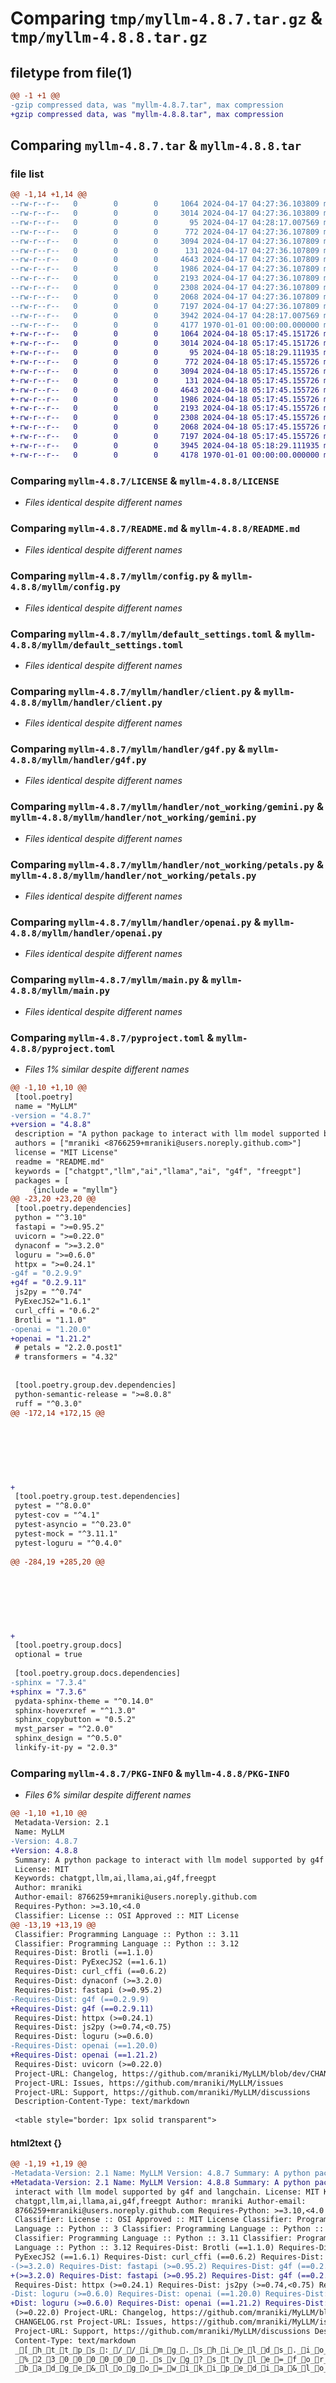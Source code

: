# Comparing `tmp/myllm-4.8.7.tar.gz` & `tmp/myllm-4.8.8.tar.gz`

## filetype from file(1)

```diff
@@ -1 +1 @@
-gzip compressed data, was "myllm-4.8.7.tar", max compression
+gzip compressed data, was "myllm-4.8.8.tar", max compression
```

## Comparing `myllm-4.8.7.tar` & `myllm-4.8.8.tar`

### file list

```diff
@@ -1,14 +1,14 @@
--rw-r--r--   0        0        0     1064 2024-04-17 04:27:36.103809 myllm-4.8.7/LICENSE
--rw-r--r--   0        0        0     3014 2024-04-17 04:27:36.103809 myllm-4.8.7/README.md
--rw-r--r--   0        0        0       95 2024-04-17 04:28:17.007569 myllm-4.8.7/myllm/__init__.py
--rw-r--r--   0        0        0      772 2024-04-17 04:27:36.107809 myllm-4.8.7/myllm/config.py
--rw-r--r--   0        0        0     3094 2024-04-17 04:27:36.107809 myllm-4.8.7/myllm/default_settings.toml
--rw-r--r--   0        0        0      131 2024-04-17 04:27:36.107809 myllm-4.8.7/myllm/handler/__init__.py
--rw-r--r--   0        0        0     4643 2024-04-17 04:27:36.107809 myllm-4.8.7/myllm/handler/client.py
--rw-r--r--   0        0        0     1986 2024-04-17 04:27:36.107809 myllm-4.8.7/myllm/handler/g4f.py
--rw-r--r--   0        0        0     2193 2024-04-17 04:27:36.107809 myllm-4.8.7/myllm/handler/not_working/gemini.py
--rw-r--r--   0        0        0     2308 2024-04-17 04:27:36.107809 myllm-4.8.7/myllm/handler/not_working/petals.py
--rw-r--r--   0        0        0     2068 2024-04-17 04:27:36.107809 myllm-4.8.7/myllm/handler/openai.py
--rw-r--r--   0        0        0     7197 2024-04-17 04:27:36.107809 myllm-4.8.7/myllm/main.py
--rw-r--r--   0        0        0     3942 2024-04-17 04:28:17.007569 myllm-4.8.7/pyproject.toml
--rw-r--r--   0        0        0     4177 1970-01-01 00:00:00.000000 myllm-4.8.7/PKG-INFO
+-rw-r--r--   0        0        0     1064 2024-04-18 05:17:45.151726 myllm-4.8.8/LICENSE
+-rw-r--r--   0        0        0     3014 2024-04-18 05:17:45.151726 myllm-4.8.8/README.md
+-rw-r--r--   0        0        0       95 2024-04-18 05:18:29.111935 myllm-4.8.8/myllm/__init__.py
+-rw-r--r--   0        0        0      772 2024-04-18 05:17:45.155726 myllm-4.8.8/myllm/config.py
+-rw-r--r--   0        0        0     3094 2024-04-18 05:17:45.155726 myllm-4.8.8/myllm/default_settings.toml
+-rw-r--r--   0        0        0      131 2024-04-18 05:17:45.155726 myllm-4.8.8/myllm/handler/__init__.py
+-rw-r--r--   0        0        0     4643 2024-04-18 05:17:45.155726 myllm-4.8.8/myllm/handler/client.py
+-rw-r--r--   0        0        0     1986 2024-04-18 05:17:45.155726 myllm-4.8.8/myllm/handler/g4f.py
+-rw-r--r--   0        0        0     2193 2024-04-18 05:17:45.155726 myllm-4.8.8/myllm/handler/not_working/gemini.py
+-rw-r--r--   0        0        0     2308 2024-04-18 05:17:45.155726 myllm-4.8.8/myllm/handler/not_working/petals.py
+-rw-r--r--   0        0        0     2068 2024-04-18 05:17:45.155726 myllm-4.8.8/myllm/handler/openai.py
+-rw-r--r--   0        0        0     7197 2024-04-18 05:17:45.155726 myllm-4.8.8/myllm/main.py
+-rw-r--r--   0        0        0     3945 2024-04-18 05:18:29.111935 myllm-4.8.8/pyproject.toml
+-rw-r--r--   0        0        0     4178 1970-01-01 00:00:00.000000 myllm-4.8.8/PKG-INFO
```

### Comparing `myllm-4.8.7/LICENSE` & `myllm-4.8.8/LICENSE`

 * *Files identical despite different names*

### Comparing `myllm-4.8.7/README.md` & `myllm-4.8.8/README.md`

 * *Files identical despite different names*

### Comparing `myllm-4.8.7/myllm/config.py` & `myllm-4.8.8/myllm/config.py`

 * *Files identical despite different names*

### Comparing `myllm-4.8.7/myllm/default_settings.toml` & `myllm-4.8.8/myllm/default_settings.toml`

 * *Files identical despite different names*

### Comparing `myllm-4.8.7/myllm/handler/client.py` & `myllm-4.8.8/myllm/handler/client.py`

 * *Files identical despite different names*

### Comparing `myllm-4.8.7/myllm/handler/g4f.py` & `myllm-4.8.8/myllm/handler/g4f.py`

 * *Files identical despite different names*

### Comparing `myllm-4.8.7/myllm/handler/not_working/gemini.py` & `myllm-4.8.8/myllm/handler/not_working/gemini.py`

 * *Files identical despite different names*

### Comparing `myllm-4.8.7/myllm/handler/not_working/petals.py` & `myllm-4.8.8/myllm/handler/not_working/petals.py`

 * *Files identical despite different names*

### Comparing `myllm-4.8.7/myllm/handler/openai.py` & `myllm-4.8.8/myllm/handler/openai.py`

 * *Files identical despite different names*

### Comparing `myllm-4.8.7/myllm/main.py` & `myllm-4.8.8/myllm/main.py`

 * *Files identical despite different names*

### Comparing `myllm-4.8.7/pyproject.toml` & `myllm-4.8.8/pyproject.toml`

 * *Files 1% similar despite different names*

```diff
@@ -1,10 +1,10 @@
 [tool.poetry]
 name = "MyLLM"
-version = "4.8.7"
+version = "4.8.8"
 description = "A python package to interact with llm model supported by g4f and langchain."
 authors = ["mraniki <8766259+mraniki@users.noreply.github.com>"]
 license = "MIT License"
 readme = "README.md"
 keywords = ["chatgpt","llm","ai","llama","ai", "g4f", "freegpt"]
 packages = [
     {include = "myllm"}
@@ -23,20 +23,20 @@
 [tool.poetry.dependencies]
 python = "^3.10"
 fastapi = ">=0.95.2"
 uvicorn = ">=0.22.0"
 dynaconf = ">=3.2.0"
 loguru = ">=0.6.0"
 httpx = ">=0.24.1"
-g4f = "0.2.9.9"
+g4f = "0.2.9.11"
 js2py = "^0.74"
 PyExecJS2="1.6.1"
 curl_cffi = "0.6.2"
 Brotli = "1.1.0"
-openai = "1.20.0"
+openai = "1.21.2"
 # petals = "2.2.0.post1"
 # transformers = "4.32"
 
 
 [tool.poetry.group.dev.dependencies]
 python-semantic-release = ">=8.0.8"
 ruff = "^0.3.0"
@@ -172,14 +172,15 @@
 
 
 
 
 
 
 
+
 [tool.poetry.group.test.dependencies]
 pytest = "^8.0.0"
 pytest-cov = "^4.1"
 pytest-asyncio = "^0.23.0"
 pytest-mock = "^3.11.1"
 pytest-loguru = "^0.4.0"
 
@@ -284,19 +285,20 @@
 
 
 
 
 
 
 
+
 [tool.poetry.group.docs]
 optional = true
 
 [tool.poetry.group.docs.dependencies]
-sphinx = "7.3.4"
+sphinx = "7.3.6"
 pydata-sphinx-theme = "^0.14.0"
 sphinx-hoverxref = "^1.3.0"
 sphinx_copybutton = "0.5.2"
 myst_parser = "^2.0.0"
 sphinx_design = "^0.5.0"
 linkify-it-py = "2.0.3"
```

### Comparing `myllm-4.8.7/PKG-INFO` & `myllm-4.8.8/PKG-INFO`

 * *Files 6% similar despite different names*

```diff
@@ -1,10 +1,10 @@
 Metadata-Version: 2.1
 Name: MyLLM
-Version: 4.8.7
+Version: 4.8.8
 Summary: A python package to interact with llm model supported by g4f and langchain.
 License: MIT
 Keywords: chatgpt,llm,ai,llama,ai,g4f,freegpt
 Author: mraniki
 Author-email: 8766259+mraniki@users.noreply.github.com
 Requires-Python: >=3.10,<4.0
 Classifier: License :: OSI Approved :: MIT License
@@ -13,19 +13,19 @@
 Classifier: Programming Language :: Python :: 3.11
 Classifier: Programming Language :: Python :: 3.12
 Requires-Dist: Brotli (==1.1.0)
 Requires-Dist: PyExecJS2 (==1.6.1)
 Requires-Dist: curl_cffi (==0.6.2)
 Requires-Dist: dynaconf (>=3.2.0)
 Requires-Dist: fastapi (>=0.95.2)
-Requires-Dist: g4f (==0.2.9.9)
+Requires-Dist: g4f (==0.2.9.11)
 Requires-Dist: httpx (>=0.24.1)
 Requires-Dist: js2py (>=0.74,<0.75)
 Requires-Dist: loguru (>=0.6.0)
-Requires-Dist: openai (==1.20.0)
+Requires-Dist: openai (==1.21.2)
 Requires-Dist: uvicorn (>=0.22.0)
 Project-URL: Changelog, https://github.com/mraniki/MyLLM/blob/dev/CHANGELOG.rst
 Project-URL: Issues, https://github.com/mraniki/MyLLM/issues
 Project-URL: Support, https://github.com/mraniki/MyLLM/discussions
 Description-Content-Type: text/markdown
 
 <table style="border: 1px solid transparent">
```

#### html2text {}

```diff
@@ -1,19 +1,19 @@
-Metadata-Version: 2.1 Name: MyLLM Version: 4.8.7 Summary: A python package to
+Metadata-Version: 2.1 Name: MyLLM Version: 4.8.8 Summary: A python package to
 interact with llm model supported by g4f and langchain. License: MIT Keywords:
 chatgpt,llm,ai,llama,ai,g4f,freegpt Author: mraniki Author-email:
 8766259+mraniki@users.noreply.github.com Requires-Python: >=3.10,<4.0
 Classifier: License :: OSI Approved :: MIT License Classifier: Programming
 Language :: Python :: 3 Classifier: Programming Language :: Python :: 3.10
 Classifier: Programming Language :: Python :: 3.11 Classifier: Programming
 Language :: Python :: 3.12 Requires-Dist: Brotli (==1.1.0) Requires-Dist:
 PyExecJS2 (==1.6.1) Requires-Dist: curl_cffi (==0.6.2) Requires-Dist: dynaconf
-(>=3.2.0) Requires-Dist: fastapi (>=0.95.2) Requires-Dist: g4f (==0.2.9.9)
+(>=3.2.0) Requires-Dist: fastapi (>=0.95.2) Requires-Dist: g4f (==0.2.9.11)
 Requires-Dist: httpx (>=0.24.1) Requires-Dist: js2py (>=0.74,<0.75) Requires-
-Dist: loguru (>=0.6.0) Requires-Dist: openai (==1.20.0) Requires-Dist: uvicorn
+Dist: loguru (>=0.6.0) Requires-Dist: openai (==1.21.2) Requires-Dist: uvicorn
 (>=0.22.0) Project-URL: Changelog, https://github.com/mraniki/MyLLM/blob/dev/
 CHANGELOG.rst Project-URL: Issues, https://github.com/mraniki/MyLLM/issues
 Project-URL: Support, https://github.com/mraniki/MyLLM/discussions Description-
 Content-Type: text/markdown
 _[_h_t_t_p_s_:_/_/_i_m_g_._s_h_i_e_l_d_s_._i_o_/_b_a_d_g_e_/_W_i_k_i_-
 _%_2_3_0_0_0_0_0_0_._s_v_g_?_s_t_y_l_e_=_f_o_r_-_t_h_e_-
 _b_a_d_g_e_&_l_o_g_o_=_w_i_k_i_p_e_d_i_a_&_l_o_g_o_C_o_l_o_r_=_w_h_i_t_e_]_[_h_t_t_p_s_:_/_/
```

